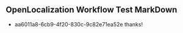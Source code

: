 ## OpenLocalization Workflow Test MarkDown
* aa6011a8-6cb9-4f20-830c-9c82e71ea52e thanks!

<!--HONumber=Aug16_HO1-->


